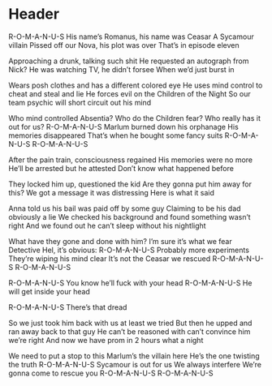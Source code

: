 <!-- TITLE: Romanus Lyrics -->
<!-- SUBTITLE: A quick summary of Romanus Lyrics -->

# Header
R-O-M-A-N-U-S
His name’s Romanus, his name was Ceasar
A Sycamour villain
Pissed off our Nova, his plot was over
That’s in episode eleven

Approaching a drunk, talking such shit
He requested an autograph from Nick?
He was watching TV, he didn’t forsee 
When we’d just burst in

Wears posh clothes and has a different colored eye
He uses mind control to cheat and steal and lie
He forces evil on the Children of the Night
So our team psychic will short circuit out his mind

Who mind controlled Absentia?
Who do the Children fear?
Who really has it out for us?
R-O-M-A-N-U-S
Marlum burned down his orphanage
His memories disappeared
That’s when he bought some fancy suits
R-O-M-A-N-U-S
R-O-M-A-N-U-S

After the pain train, consciousness regained
His memories were no more
He’ll be arrested but he attested
Don’t know what happened before

They locked him up, questioned the kid
Are they gonna put him away for this?
We got a message it was distressing
Here is what it said

Anna told us his bail was paid off by some guy
Claiming to be his dad obviously a lie
We checked his background and found something wasn’t right
And we found out he can’t sleep without his nightlight

What have they gone and done with him?
I’m sure it’s what we fear
Detective Hel, it’s obvious:
R-O-M-A-N-U-S
Probably more experiments
They’re wiping his mind clear
It’s not the Ceasar we rescued
R-O-M-A-N-U-S
R-O-M-A-N-U-S

R-O-M-A-N-U-S
You know he’ll fuck with your head
R-O-M-A-N-U-S
He will get inside your head

R-O-M-A-N-U-S
There’s that dread

So we just took him back with us at least we tried
But then he upped and ran away back to that guy
He can’t be reasoned with can’t convince him we’re right
And now we have prom in 2 hours what a night

We need to put a stop to this
Marlum’s the villain here
He’s the one twisting the truth
R-O-M-A-N-U-S
Sycamour is out for us
We always interfere
We’re gonna come to rescue you
R-O-M-A-N-U-S
R-O-M-A-N-U-S 